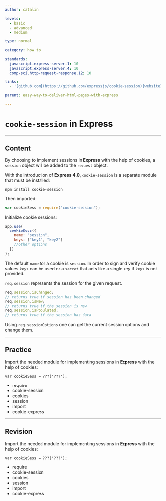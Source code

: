 ```yaml
---
author: catalin

levels:
  - basic
  - advanced
  - medium

type: normal

category: how to

standards:
  javascript.express-server.1: 10
  javascript.express-server.4: 10
  comp-sci.http-request-response.12: 10

links:
  - '[github.com](https://github.com/expressjs/cookie-session){website}'

parent: easy-way-to-deliver-html-pages-with-express

---
```


# `cookie-session` in **Express**

---

## Content

By choosing to implement sessions in **Express** with the help of cookies, a `session` object will be added to the `request` object.

With the introduction of **Express 4.0**, `cookie-session` is a separate module that must be installed:

```bash
npm install cookie-session
```

Then imported:

```javascript
var cookieSess = require("cookie-session");
```

Initialize cookie sessions:

```javascript
app.use(
  cookieSess({
    name: "session",
    keys: ["key1", "key2"]
    //other options
  })
);
```

The default `name` for a cookie is `session`.
In order to sign and verify cookie values `keys` can be used or a `secret` that acts like a single key if `keys` is not provided.

`req.session` represents the session for the given request.

```javascript
req.session.isChanged;
// returns true if session has been changed
req.session.isNew;
// returns true if the session is new
req.session.isPopulated;
// returns true if the session has data
```

Using `req.sessionOptions` one can get the current session options and change them.

---

## Practice

Import the needed module for implementing sessions in **Express** with the help of cookies:

```
var cookieSess = ???('???');
```

- require
- cookie-session
- cookies
- session
- import
- cookie-express

---

## Revision

Import the needed module for implementing sessions in **Express** with the help of cookies:

```
var cookieSess = ???('???');
```

- require
- cookie-session
- cookies
- session
- import
- cookie-express
